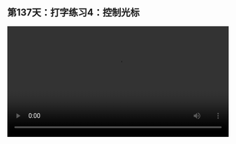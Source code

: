 ## 第137天：打字练习4：控制光标

<video width="100%" controls controlslist="nodownload nofullscreen noremoteplayback" disablePictureInPicture>
  <source src="https://api.keepwork.com/ts-storage/siteFiles/19750/raw#1611105016102session137 打字练习4.webm" type="video/webm">
  <source src="https://api.keepwork.com/ts-storage/siteFiles/19751/raw#1611105030444session137 打字练习4_small.mp4" type="video/mp4" />
   
  你的浏览器不支持播放
</video>
<style>
video::-webkit-media-controls-fullscreen-button {
    display: none;
}
</style>


### 字幕

我们来看ID为867的打字游戏。
我们向后转一下，
来到这里的第二个练习，叫做**控制光标**。
我们点击按钮。
根据指引，右键单击代码方块。
- Ctrl + 键盘右键  光标到下一个单词
如果我们想将光标移动到下一个单词，可以按Ctrl+右键。
像这样，光标跳过了Ctrl和空格。
再按Ctrl+右键，又跳过了+和空格。
再按Ctrl+右键，又跳过了键盘右键和空格。
再按Ctrl+右键，光标来到了这一行的末端。
- Ctrl + 键盘左键  光标到前一个单词
同样Ctrl+左键也是一样的，光标会回到上一个单词。
再按Ctrl+左键。
**正常的← →键，光标是一个一个字母移动的。**
- Home  到行首
下面我们来看Home键。
按Home键，光标会直接来到一行的最前方。
- End  到行尾
同样End键，是来到一行的结尾。
我们反复试一下。
- PageDown 向下翻页
我们再来看PageDown向下翻页，我们按一下。
我们看按一次，光标会往下翻很多行。
- PageUp 向上翻页
我们再按PageUp向上翻页，
可以看到光标又回到了刚刚的地方。

## 参考资料
Paracraft自带的代码方块编辑器与常用的文本代码编辑器使用习惯接近，可以用来学习打字。 

## 打字小游戏
项目ID：867

## 用Paracraft代码方块学习打字

- 支持自动代码完成
- 支持首个函数参数自动提示
- 支持鼠标放到任何函数上都有提示，F1可看详细帮助
- 各种编译和运行时错误，支持中文显示。

## 常用键盘快捷键

> 下列快捷键是必须反复练习并掌握的

小键盘区域
- Home  到行首
- End  到行尾
- Del 删除选中的内容，或向后删除

常用
- Backspace 删除选中的内容，或向前删除
- TAB 缩进
- PageUp 向上翻页
- PageDown 向下翻页

CTRL（Control）组合键
- Ctrl + 键盘右键  光标到下一个单词
- Ctrl + 键盘左键  光标到前一个单词
- Ctrl + A（All）全选
- Ctrl + C（Copy）复制
- Ctrl + V 粘贴
- Ctrl + X 剪切
- Ctrl + Z 撤消操作
- Ctrl + Y 重新执行某项操作
- Ctrl + S（Save） 保存
- Ctrl + F（Find） 搜索

Shift 组合键
- Shift + 键盘右键  光标选择
- Shift + 键盘左键  光标选择
- Shift + 上键  光标选择
- Shift + 下键  光标选择
- Shift + Ctrl + 键盘右键  光标选择下一个单词
- Shift + Ctrl + 键盘左键  光标选择前一个单词
- Shift + Home  选择到行首
- Shift + End  选择到行尾
- Shift + Del 剪切（与Ctrl+X）一样
- Shift + 字母  大小写

